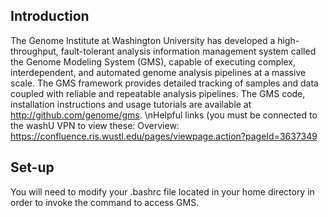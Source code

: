 ## Introduction
The Genome Institute at Washington University has developed a high-throughput, fault-tolerant analysis information management system called the Genome Modeling System (GMS), capable of executing complex, interdependent, and automated genome analysis pipelines at a massive scale. The GMS framework provides detailed tracking of samples and data coupled with reliable and repeatable analysis pipelines.  The GMS code, installation instructions and usage tutorials are available at http://github.com/genome/gms.
\nHelpful links (you must be connected to the washU VPN to view these:
Overview: https://confluence.ris.wustl.edu/pages/viewpage.action?pageId=3637349

## Set-up
You will need to modify your .bashrc file located in your home directory in order to invoke the command to access GMS. 
